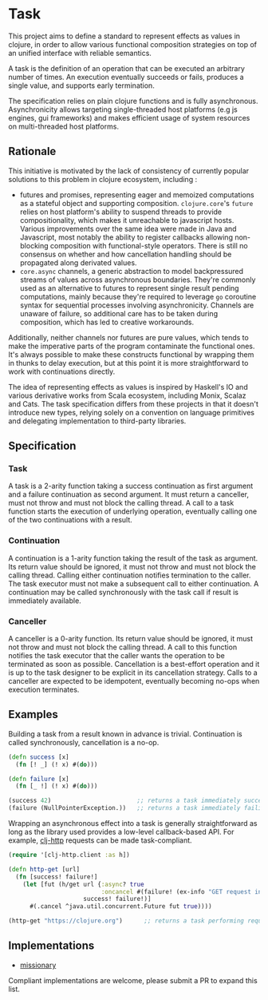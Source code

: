 # Task

This project aims to define a standard to represent effects as values in clojure, in order to allow various functional composition strategies on top of an unified interface with reliable semantics.

A task is the definition of an operation that can be executed an arbitrary number of times. An execution eventually succeeds or fails, produces a single value, and supports early termination.

The specification relies on plain clojure functions and is fully asynchronous. Asynchronicity allows targeting single-threaded host platforms (e.g js engines, gui frameworks) and makes efficient usage of system resources on multi-threaded host platforms.


## Rationale

This initiative is motivated by the lack of consistency of currently popular solutions to this problem in clojure ecosystem, including :
* futures and promises, representing eager and memoized computations as a stateful object and supporting composition. `clojure.core`'s `future` relies on host platform's ability to suspend threads to provide compositionality, which makes it unreachable to javascript hosts. Various improvements over the same idea were made in Java and Javascript, most notably the ability to register callbacks allowing non-blocking composition with functional-style operators. There is still no consensus on whether and how cancellation handling should be propagated along derivated values.
* `core.async` channels, a generic abstraction to model backpressured streams of values across asynchronous boundaries. They're commonly used as an alternative to futures to represent single result pending computations, mainly because they're required to leverage `go` coroutine syntax for sequential processes involving asynchronicity. Channels are unaware of failure, so additional care has to be taken during composition, which has led to creative workarounds.

Additionally, neither channels nor futures are pure values, which tends to make the imperative parts of the program contaminate the functional ones. It's always possible to make these constructs functional by wrapping them in thunks to delay execution, but at this point it is more straightforward to work with continuations directly.

The idea of representing effects as values is inspired by Haskell's IO and various derivative works from Scala ecosystem, including Monix, Scalaz and Cats. The task specification differs from these projects in that it doesn't introduce new types, relying solely on a convention on language primitives and delegating implementation to third-party libraries.


## Specification

### Task
A task is a 2-arity function taking a success continuation as first argument and a failure continuation as second argument. It must return a canceller, must not throw and must not block the calling thread. A call to a task function starts the execution of underlying operation, eventually calling one of the two continuations with a result.

### Continuation
A continuation is a 1-arity function taking the result of the task as argument. Its return value should be ignored, it must not throw and must not block the calling thread. Calling either continuation notifies termination to the caller. The task executor must not make a subsequent call to either continuation. A continuation may be called synchronously with the task call if result is immediately available.

### Canceller
A canceller is a 0-arity function. Its return value should be ignored, it must not throw and must not block the calling thread. A call to this function notifies the task executor that the caller wants the operation to be terminated as soon as possible. Cancellation is a best-effort operation and it is up to the task designer to be explicit in its cancellation strategy. Calls to a canceller are expected to be idempotent, eventually becoming no-ops when execution terminates.


## Examples

Building a task from a result known in advance is trivial. Continuation is called synchronously, cancellation is a no-op.
```clojure
(defn success [x]
  (fn [! _] (! x) #(do)))

(defn failure [x]
  (fn [_ !] (! x) #(do)))

(success 42)                        ;; returns a task immediately succeeding with 42
(failure (NullPointerException.))   ;; returns a task immediately failing with NPE
```

Wrapping an asynchronous effect into a task is generally straightforward as long as the library used provides a low-level callback-based API. For example, [clj-http](https://github.com/dakrone/clj-http) requests can be made task-compliant.
```clojure
(require '[clj-http.client :as h])

(defn http-get [url]
  (fn [success! failure!]
    (let [fut (h/get url {:async? true
                          :oncancel #(failure! (ex-info "GET request interrupted." {:url url}))}
                     success! failure!)]
      #(.cancel ^java.util.concurrent.Future fut true))))

(http-get "https://clojure.org")      ;; returns a task performing request and completing with response
```


## Implementations

* [missionary](https://github.com/leonoel/missionary)

Compliant implementations are welcome, please submit a PR to expand this list.
